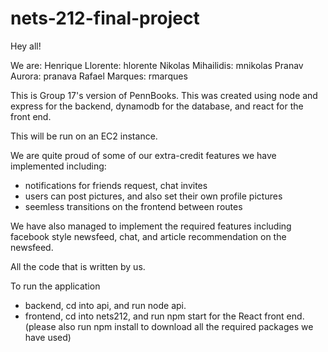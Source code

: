 # nets-212-final-project

Hey all!

We are: 
Henrique Llorente: hlorente
Nikolas Mihailidis: mnikolas
Pranav Aurora: pranava
Rafael Marques: rmarques

This is Group 17's version of PennBooks. This was created using node and express for the backend, dynamodb for the database, and react for the front end.

This will be run on an EC2 instance. 

We are quite proud of some of our extra-credit features we have implemented including:
- notifications for friends request, chat invites
- users can post pictures, and also set their own profile pictures 
- seemless transitions on the frontend between routes

We have also managed to implement the required features including facebook style newsfeed, chat, and article recommendation on the newsfeed. 

All the code that is written by us.

To run the application
- backend, cd into api, and run node api.
- frontend, cd into nets212, and run npm start for the React front end. 
(please also run npm install to download all the required packages we have used)
